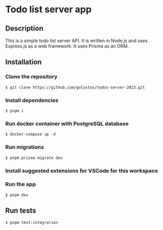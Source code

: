 # Todo list server app

## Description

This is a simple todo list server API. It is written in Node.js and uses Express.js as a web framework. It uses Prisma as an ORM.

## Installation

### Clone the repository

`$ git clone https://github.com/golostos/todos-server-2023.git`

### Install dependencies

`$ pnpm i`

### Run docker container with PostgreSQL database

`$ docker-compose up -d`

### Run migrations

`$ pnpm prisma migrate dev`

### Install suggested extensions for VSCode for this workspace

### Run the app

`$ pnpm dev`

## Run tests

`$ pnpm test:integration`
